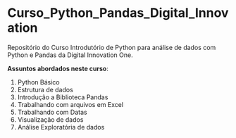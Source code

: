 ﻿# Curso_Python_Pandas_Digital_Innovation
 Repositório do Curso Introdutório de Python para análise de dados com Python e Pandas da Digital Innovation One.
 
 
**Assuntos abordados neste curso**:
 1. Python Básico
 2. Estrutura de dados
 3. Introdução a Biblioteca Pandas
 4. Trabalhando com arquivos em Excel
 5. Trabalhando com Datas
 6. Visualização de dados
 7. Análise Exploratória de dados
